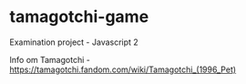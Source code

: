 # tamagotchi-game

Examination project - Javascript 2

Info om Tamagotchi - 
https://tamagotchi.fandom.com/wiki/Tamagotchi_(1996_Pet)